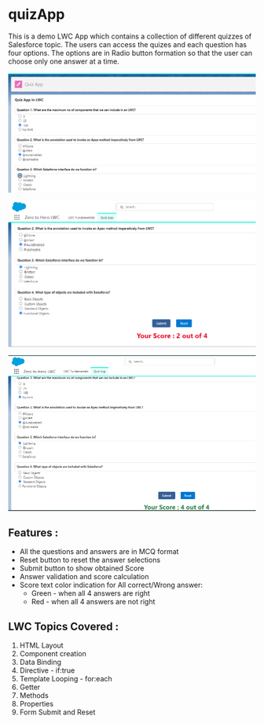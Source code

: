# quizApp
This is a demo LWC App which contains a collection of different quizzes of Salesforce topic. The users can access the quizes and each question has four options. The options are in Radio button formation so that the user can choose only one answer at a time.


![App Screenshot](https://github.com/souravmondal99/quizApp/blob/main/images/Homepage1.png?raw=true)

![App Screenshot](https://github.com/souravmondal99/quizApp/blob/main/images/Homepage2.png?raw=true)

![App Screenshot](https://github.com/souravmondal99/quizApp/blob/main/images/Homepage3.png?raw=true)


## Features : 

 - All the questions and answers are in MCQ format
 - Reset button to reset the answer selections
 - Submit button to show obtained Score
 - Answer validation and score calculation
 - Score text color indication for All correct/Wrong answer:
   - Green - when all 4 answers are right
   - Red - when all 4 answers are not right

## LWC Topics Covered :

 1. HTML Layout
 2. Component creation
 3. Data Binding
 4. Directive - if:true 
 5. Template Looping - for:each
 6. Getter
 7. Methods
 8. Properties
 9. Form Submit and Reset
